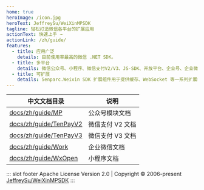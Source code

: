```yaml
---
home: true
heroImage: /icon.jpg
heroText: JeffreySu/WeiXinMPSDK
tagline: 轻松打造微信各平台的扩展应用
actionText: 快速上手 →
actionLink: /zh/guide/
features:
  - title: 应用广泛
    details: 目前使用率最高的微信 .NET SDK。
  - title: 多平台
    details: 微信公众号、小程序、微信支付V2/V3、JS-SDK、开放平台、企业号、企业微信……
  - title: 可扩展
    details: Senparc.Weixin SDK 扩展组件用于提供缓存、WebSocket 等一系列扩展模块。
---
```


| 中文文档目录                                 | 说明             |
| -------------------------------------------- | ---------------- |
| [docs/zh/guide/MP](zh/guide/MP/)             | 公众号模块文档   |
| [docs/zh/guide/TenPayV2](zh/guide/TenPayV2/) | 微信支付 V2 文档 |
| [docs/zh/guide/TenPayV3](zh/guide/TenPayV3/) | 微信支付 V3 文档 |
| [docs/zh/guide/Work](zh/guide/Work/)         | 企业微信文档     |
| [docs/zh/guide/WxOpen](zh/guide/WxOpen/)     | 小程序文档       |

::: slot footer
Apache License Version 2.0 | Copyright © 2006-present [JeffreySu/WeiXinMPSDK](https://github.com/JeffreySu/WeiXinMPSDK)
:::
